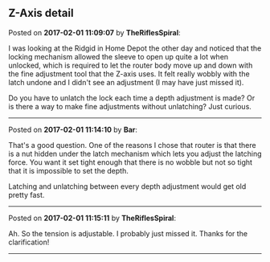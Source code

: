 ## Z-Axis detail
Posted on **2017-02-01 11:09:07** by **TheRiflesSpiral**:

I was looking at the Ridgid in Home Depot the other day and noticed that the locking mechanism allowed the sleeve to open up quite a lot when unlocked, which is required to let the router body move up and down with the fine adjustment tool that the Z-axis uses. It felt really wobbly with the latch undone and I didn't see an adjustment (I may have just missed it).



Do you have to unlatch the lock each time a depth adjustment is made? Or is there a way to make fine adjustments without unlatching? Just curious.

---

Posted on **2017-02-01 11:14:10** by **Bar**:

That's a good question. One of the reasons I chose that router is that there is a nut hidden under the latch mechanism which lets you adjust the latching force. You want it set tight enough that there is no wobble but not so tight that it is impossible to set the depth.



Latching and unlatching between every depth adjustment would get old pretty fast.

---

Posted on **2017-02-01 11:15:11** by **TheRiflesSpiral**:

Ah. So the tension is adjustable. I probably just missed it. Thanks for the clarification!

---

